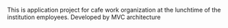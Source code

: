 ﻿<p>
This is application project for cafe work organization at the lunchtime of the institution employees. Developed by MVC architecture
</p>
